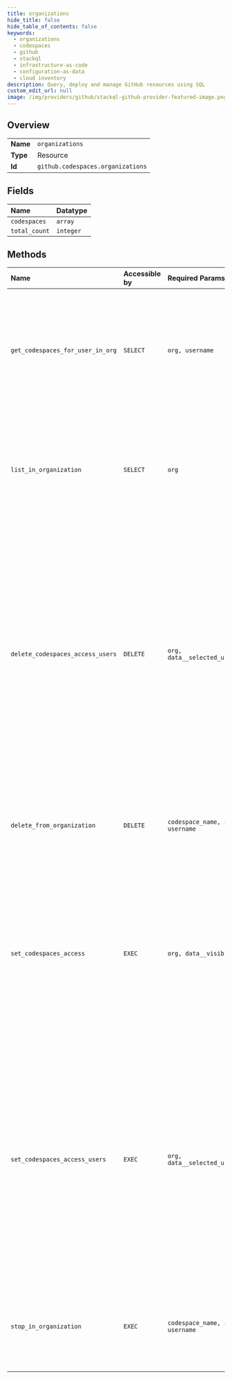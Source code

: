 ```yaml
---
title: organizations
hide_title: false
hide_table_of_contents: false
keywords:
  - organizations
  - codespaces
  - github    
  - stackql
  - infrastructure-as-code
  - configuration-as-data
  - cloud inventory
description: Query, deploy and manage GitHub resources using SQL
custom_edit_url: null
image: /img/providers/github/stackql-github-provider-featured-image.png
---
```

  
    

## Overview
<table><tbody>
<tr><td><b>Name</b></td><td><code>organizations</code></td></tr>
<tr><td><b>Type</b></td><td>Resource</td></tr>
<tr><td><b>Id</b></td><td><code>github.codespaces.organizations</code></td></tr>
</tbody></table>

## Fields
| Name | Datatype |
|:-----|:---------|
| `codespaces` | `array` |
| `total_count` | `integer` |
## Methods
| Name | Accessible by | Required Params | Description |
|:-----|:--------------|:----------------|:------------|
| `get_codespaces_for_user_in_org` | `SELECT` | `org, username` | Lists the codespaces that a member of an organization has for repositories in that organization.<br /><br />You must authenticate using an access token with the `admin:org` scope to use this endpoint. |
| `list_in_organization` | `SELECT` | `org` | Lists the codespaces associated to a specified organization.<br /><br />You must authenticate using an access token with the `admin:org` scope to use this endpoint. |
| `delete_codespaces_access_users` | `DELETE` | `org, data__selected_usernames` | Codespaces for the specified users will no longer be billed to the organization.<br /><br />To use this endpoint, the access settings for the organization must be set to `selected_members`.<br />For information on how to change this setting, see "[Manage access control for organization codespaces](https://docs.github.com/rest/codespaces/organizations#manage-access-control-for-organization-codespaces)."<br /><br />You must authenticate using an access token with the `admin:org` scope to use this endpoint. |
| `delete_from_organization` | `DELETE` | `codespace_name, org, username` | Deletes a user's codespace.<br /><br />You must authenticate using an access token with the `admin:org` scope to use this endpoint. |
| `set_codespaces_access` | `EXEC` | `org, data__visibility` | Sets which users can access codespaces in an organization. This is synonymous with granting or revoking codespaces access permissions for users according to the visibility.<br />You must authenticate using an access token with the `admin:org` scope to use this endpoint. |
| `set_codespaces_access_users` | `EXEC` | `org, data__selected_usernames` | Codespaces for the specified users will be billed to the organization.<br /><br />To use this endpoint, the access settings for the organization must be set to `selected_members`.<br />For information on how to change this setting, see "[Manage access control for organization codespaces](https://docs.github.com/rest/codespaces/organizations#manage-access-control-for-organization-codespaces)."<br /><br />You must authenticate using an access token with the `admin:org` scope to use this endpoint. |
| `stop_in_organization` | `EXEC` | `codespace_name, org, username` | Stops a user's codespace.<br /><br />You must authenticate using an access token with the `admin:org` scope to use this endpoint. |
